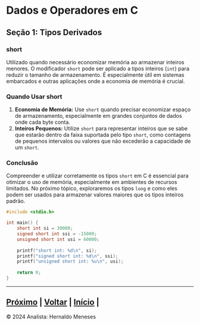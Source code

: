 # Dados e Operadores em C

## Seção 1: Tipos Derivados

### short
Utilizado quando necessário economizar memória ao armazenar inteiros menores. O modificador `short` pode ser aplicado a tipos inteiros (`int`) para reduzir o tamanho de armazenamento. É especialmente útil em sistemas embarcados e outras aplicações onde a economia de memória é crucial.

### Quando Usar short
1. **Economia de Memória:** Use `short` quando precisar economizar espaço de armazenamento, especialmente em grandes conjuntos de dados onde cada byte conta.
2. **Inteiros Pequenos:** Utilize `short` para representar inteiros que se sabe que estarão dentro da faixa suportada pelo tipo `short`, como contagens de pequenos intervalos ou valores que não excederão a capacidade de um `short`.

### Conclusão
Compreender e utilizar corretamente os tipos `short` em C é essencial para otimizar o uso de memória, especialmente em ambientes de recursos limitados. No próximo tópico, exploraremos os tipos `long` e como eles podem ser usados para armazenar valores maiores que os tipos inteiros padrão.

```c
#include <stdio.h>

int main() {
    short int si = 30000;
    signed short int ssi = -15000;
    unsigned short int usi = 60000;
    
    printf("short int: %d\n", si);
    printf("signed short int: %d\n", ssi);
    printf("unsigned short int: %u\n", usi);
    
    return 0;
}
```



---
[Próximo](https://github.com/HernaldoMeneses/C/blob/main/1-Cap%C3%ADtulo/1.2-Surgimento.md) | [Voltar](https://github.com/HernaldoMeneses/C/blob/main/Others/indice.md) |   [Início](https://github.com/HernaldoMeneses/C/blob/main/README.md) | 
---

&copy; 2024 Analista: Hernaldo Meneses